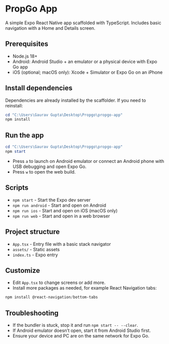 # PropGo App

A simple Expo React Native app scaffolded with TypeScript. Includes basic navigation with a Home and Details screen.

## Prerequisites
- Node.js 18+
- Android: Android Studio + an emulator or a physical device with Expo Go app
- iOS (optional; macOS only): Xcode + Simulator or Expo Go on an iPhone

## Install dependencies
Dependencies are already installed by the scaffolder. If you need to reinstall:

```powershell
cd "C:\Users\Gaurav Gupta\Desktop\Propgo\propgo-app"
npm install
```

## Run the app
```powershell
cd "C:\Users\Gaurav Gupta\Desktop\Propgo\propgo-app"
npm start
```
- Press `a` to launch on Android emulator or connect an Android phone with USB debugging and open Expo Go.
- Press `w` to open the web build.

## Scripts
- `npm start` - Start the Expo dev server
- `npm run android` - Start and open on Android
- `npm run ios` - Start and open on iOS (macOS only)
- `npm run web` - Start and open in a web browser

## Project structure
- `App.tsx` - Entry file with a basic stack navigator
- `assets/` - Static assets
- `index.ts` - Expo entry

## Customize
- Edit `App.tsx` to change screens or add more.
- Install more packages as needed, for example React Navigation tabs:

```powershell
npm install @react-navigation/bottom-tabs
```

## Troubleshooting
- If the bundler is stuck, stop it and run `npm start -- --clear`.
- If Android emulator doesn’t open, start it from Android Studio first.
- Ensure your device and PC are on the same network for Expo Go.
